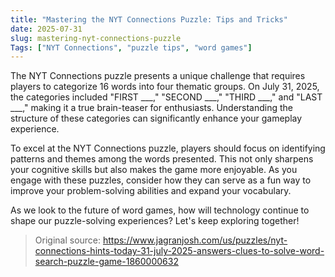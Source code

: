 ```yaml
---
title: "Mastering the NYT Connections Puzzle: Tips and Tricks"
date: 2025-07-31
slug: mastering-nyt-connections-puzzle
Tags: ["NYT Connections", "puzzle tips", "word games"]
---
```

The NYT Connections puzzle presents a unique challenge that requires players to categorize 16 words into four thematic groups. On July 31, 2025, the categories included "FIRST ___," "SECOND ___," "THIRD ___," and "LAST ___," making it a true brain-teaser for enthusiasts. Understanding the structure of these categories can significantly enhance your gameplay experience.

To excel at the NYT Connections puzzle, players should focus on identifying patterns and themes among the words presented. This not only sharpens your cognitive skills but also makes the game more enjoyable. As you engage with these puzzles, consider how they can serve as a fun way to improve your problem-solving abilities and expand your vocabulary.

As we look to the future of word games, how will technology continue to shape our puzzle-solving experiences? Let's keep exploring together!
> Original source: https://www.jagranjosh.com/us/puzzles/nyt-connections-hints-today-31-july-2025-answers-clues-to-solve-word-search-puzzle-game-1860000632